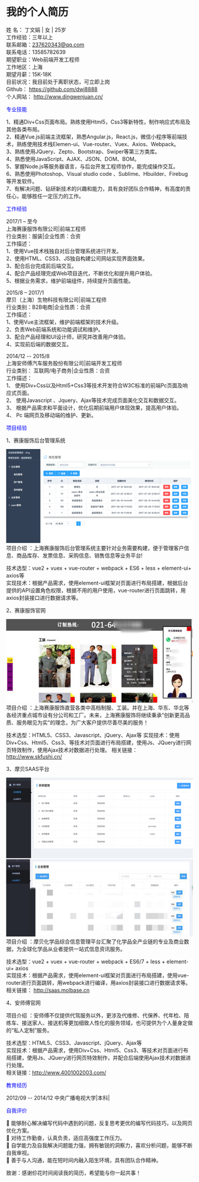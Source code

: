 # 我的个人简历



姓    名：	丁文娟  | 女 | 25岁	<br>工作经验：三年以上 <br>
联系邮箱：237620343@qq.com	<br>联系电话：13585782639 <br>
期望职业：Web前端开发工程师	<br>  工作地区：上海 <br>
期望月薪：15K-18K	<br>目前状况：我目前处于离职状态，可立即上岗 <br>
Github：  <a href="https://github.com/dwj8888">https://github.com/dwj8888</a>    <br>
个人网站： <a href="http://www.dingwenjuan.cn/">http://www.dingwenjuan.cn/</a>  <br>



<div style="color:blue;">专业技能</div>

1、精通Div+Css页面布局。熟练使用Html5，Css3等新特性，制作响应式布局及其他各类布局。<br>
2、精通Vue.js前端主流框架，熟悉Angular.js，React.js，微信小程序等前端技术，熟练使用技术栈Elemen-ui、Vue-router、Vuex、Axios、Webpack。<br>
3、熟练使用JQuery、Zepto、Bootstrap、Swiper等第三方类库。<br>
4、熟悉使用JavaScript、AJAX、JSON、DOM、BOM。<br>
5、掌握Node.js等服务器语言，与后台开发工程师协作，能完成操作交互。<br>
6、熟悉使用Photoshop、Visual studio code 、Sublime、Hbuilder、Firebug等开发软件。<br>
7、有解决问题、钻研新技术的兴趣和能力，具有良好团队合作精神，有高度的责任心，能够胜任一定压力的工作。<br>

<div style="color:blue;">工作经验</div>

2017/1 – 至今<br>
上海赛康服饰有限公司|前端工程师<br>
行业类别：服装|企业性质：合资<br>
工作描述： <br>
1、使用Vue技术栈独自对后台管理系统进行开发。<br>
2、使用HTML、CSS3、JS独自构建公司网站实现界面效果。<br>
3、配合后台完成前后端交互。<br>
4、配合产品经理完成Web项目迭代，不断优化和提升用户体验。<br>
5、根据业务需求，维护前端组件，持续提升页面性能。<br>

2015/8 – 2017/1<br>
摩贝（上海）生物科技有限公司|前端工程师<br>
行业类别：B2B电商|企业性质：合资<br>
工作描述： <br>
1、使用Vue主流框架，维护前端框架的技术升级。<br>
2、负责Web前端系统和功能调试和维护。<br>
3、配合产品经理和UI设计师，研究并改善用户体验。<br>
4、实现前后端的数据交互。<br>

2014/12 -- 2015/8<br>
上海安师傅汽车服务股份有限公司|前端开发工程师<br>
行业类别： 互联网/电子商务|企业性质：合资<br>
工作描述： <br>
1、	使用Div+Css以及Html5+Css3等技术开发符合W3C标准的前端Pc页面及响应式页面。<br>
2、	使用Javascript 、Jquery、Ajax等技术完成页面美化交互和数据交互。<br>
3、	根据产品需求和平面设计，优化后期前端用户体现效果，提高用户体验。<br>
4、	Pc 端网页及移动端的维护、更新。<br>

<div style="color:blue;">项目经验</div>

1、赛康服饰后台管理系统

<img src="p1.png"><br>
项目介绍 ：上海赛康服饰后台管理系统主要针对业务需要构建，便于管理客户信息、商品库存、发票信息、采购信息、销售信息等业务平台!<br>

技术选型：vue2 + vuex + vue-router + webpack + ES6 + less + element-ui+ axios等<br>
实现技术：根据产品需求，使用element-ui框架对页面进行布局搭建，根据后台提供的API设置角色权限，根据不用的用户使用，vue-router进行页面跳转，用axios封装接口进行数据请求等。<br>

2、赛康服饰官网

<img src="p2.png"><br>
项目介绍 ：上海赛康服饰直营各类中高档制服、工装。并在上海、华东、华北等各经济重点城市设有分公司和工厂。未来，上海赛康服饰将继续秉承“创新更高品质、服务眼见为实”的理念，为广大客户提供尽善尽美的服务！

技术选型：HTML5、CSS3、Javascript、jQuery、Ajax等
实现技术：使用Div+Css、Html5、Css3、等技术对页面进行布局搭建，使用Js、JQuery进行网页特效制作，使用Ajax技术对数据进行处理。
相关链接：<a href="http://www.skfushi.cn/">http://www.skfushi.cn/</a><br>

3、摩贝SAAS平台

<img src="p3.png">
<img src="p4.png"><br>
项目介绍 ：摩贝化学品综合信息管理平台汇聚了化学品全产业链的专业及商业数据，为全球化学品从业者提供一站式信息资讯服务。<br>

技术选型：vue2 + vuex + vue-router + webpack + ES6/7 + less + element-ui+ axios<br>
实现技术：根据产品需求，使用element-ui框架对页面进行布局搭建，使用vue-router进行页面跳转，用webpack进行编译，用axios封装接口进行数据请求等。<br>
相关链接： <a href="http://saas.molbase.cn">http://saas.molbase.cn</a><br>

4、安师傅官网

项目介绍 ：安师傅不仅提供代驾服务以外，更涉及代维修、代保养、代年检、陪练车、接送家人、接送机等更加细致人性化的服务领域，也可提供为个人量身定做的“私人定制”服务。<br>

技术选型：HTML5、CSS3、Javascript、jQuery、Ajax等<br>
实现技术：根据产品需求，使用Div+Css、Html5、Css3、等技术对页面进行布局搭建，使用Js、JQuery进行网页特效制作，并配合后端使用Ajax技术对数据进行处理。<br>
相关链接：<a href="http://www.4001002003.com/">http://www.4001002003.com/</a><br>

<div style="color:blue;">教育经历</div>

2012/09 -- 2014/12 中央广播电视大学|本科|

<div style="color:blue;">自我评价</div>

	能够耐心解决编写代码中遇到的问题，反复思考更优的编写代码技巧，以及网页优化方案。<br>
	对待工作勤奋，认真负责，适应高强度工作压力。<br>
	自学能力及自我解决问题能力强，拥有敏锐的洞察力，喜欢分析问题，能够不断自我审视。<br>
	善于与人沟通，能在短时间内融入陌生环境，具有团队合作精神。<br>


  致谢：感谢伱花时间阅读我的简历，希望能与你一起共事！



 



  
